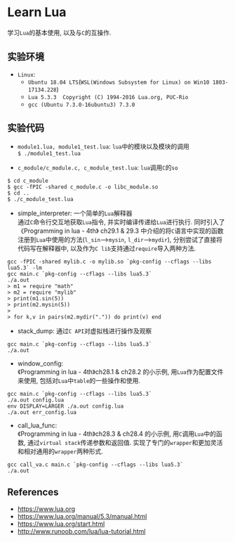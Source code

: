 # Learn Lua
学习`Lua`的基本使用, 以及与`C`的互操作.    

## 实验环境
- `Linux`:    
    - `Ubuntu 18.04 LTS`(`WSL(Windows Subsystem for Linux) on Win10 1803-17134.228`)    
    - `Lua 5.3.3  Copyright (C) 1994-2016 Lua.org, PUC-Rio`
    - `gcc (Ubuntu 7.3.0-16ubuntu3) 7.3.0`    

## 实验代码   
- `module1.lua, module1_test.lua`: `lua`中的模块以及模块的调用    
`$ ./module1_test.lua`    

- `c_module/c_module.c, c_module_test.lua`: `lua`调用`C`的`so`    
```
$ cd c_module
$ gcc -fPIC -shared c_module.c -o libc_module.so
$ cd ..
$ ./c_module_test.lua
```

- simple_interpreter: 一个简单的`Lua`解释器    
通过`C`命令行交互地获取`Lua`指令, 并实时编译传递给`Lua`进行执行. 同时引入了《Programming in lua - 4th》 ch29.1 & 29.3 中介绍的将`C`语言中实现的函数注册到`Lua`中使用的方法(`l_sin`-->`mysin`, `l_dir`-->`mydir`), 分别尝试了直接将代码写在解释器中, 以及作为`C lib`支持通过`require`导入两种方法.     
```
gcc -fPIC -shared mylib.c -o mylib.so `pkg-config --cflags --libs lua5.3` -lm
gcc main.c `pkg-config --cflags --libs lua5.3` 
./a.out
> m1 = require "math"
> m2 = require "mylib"
> print(m1.sin(5))
> print(m2.mysin(5))
>
> for k,v in pairs(m2.mydir(".")) do print(v) end
```

- stack_dump: 通过`C API`对虚拟栈进行操作及观察    
```
gcc main.c `pkg-config --cflags --libs lua5.3`
./a.out
```

- window_config:     
《Programming in lua - 4th》ch28.1 & ch28.2 的小示例, 用`Lua`作为配置文件来使用, 包括对`Lua`中`table`的一些操作和使用.    
```
gcc main.c `pkg-config --cflags --libs lua5.3`
./a.out config.lua
env DISPLAY=LARGER ./a.out config.lua
./a.out err_config.lua
```

- call_lua_func:    
《Programming in lua - 4th》ch28.3 & ch28.4 的小示例, 用`C`调用`Lua`中的函数, 通过`virtual stack`传递参数和返回值. 实现了专门的`wrapper`和更加灵活和相对通用的`wrapper`两种形式.     
```
gcc call_va.c main.c `pkg-config --cflags --libs lua5.3`
./a.out
```

## References
- https://www.lua.org
- https://www.lua.org/manual/5.3/manual.html
- https://www.lua.org/start.html
- http://www.runoob.com/lua/lua-tutorial.html

